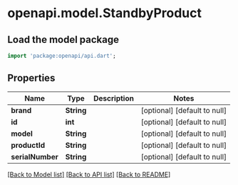 # openapi.model.StandbyProduct

## Load the model package
```dart
import 'package:openapi/api.dart';
```

## Properties
Name | Type | Description | Notes
------------ | ------------- | ------------- | -------------
**brand** | **String** |  | [optional] [default to null]
**id** | **int** |  | [optional] [default to null]
**model** | **String** |  | [optional] [default to null]
**productId** | **String** |  | [optional] [default to null]
**serialNumber** | **String** |  | [optional] [default to null]

[[Back to Model list]](../README.md#documentation-for-models) [[Back to API list]](../README.md#documentation-for-api-endpoints) [[Back to README]](../README.md)


